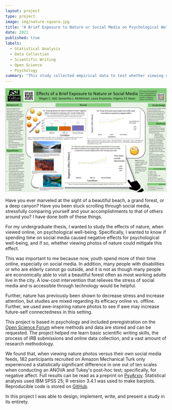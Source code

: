 ```yaml
---
layout: project
type: project
image: img/nature-square.jpg
title: "A Brief Exposure to Nature or Social Media on Psychological Well-Being"
date: 2021
published: true
labels:
  - Statistical Analysis
  - Data Collection
  - Scientific Writing
  - Open Science
  - Psychology
summary: "This study collected empirical data to test whether viewing nature photos would result in less negative affect compared to viewing social media, and if this would potentially work as an intervention for negative effects of social media."
---
```


<img class="img-fluid" src="../img/APA22_Poster.jpg">

Have you ever marveled at the sight of a beautiful beach, a grand forest, or a deep canyon? Have you been stuck scrolling through social media, stressfully comparing yourself and your accomplishments to that of others around you? I have done both of these things.

For my undergraduate thesis, I wanted to study the effects of nature, when viewed online, on psychological well-being. Specifically, I wanted to know if spending time on social media caused negative effects for psychological well-being, and if so, whether viewing photos of nature could mitigate this effect.

This was important to me because now, youth spend more of their time online, especially on social media. In addition, many people with disabilities or who are elderly cannot go outside, and it is not as though many people are economically able to visit a beautiful forest often as most working adults live in the city. A low-cost intervention that relieves the stress of social media and is accessible through technology would be helpful.

Further, nature has previously been shown to decrease stress and increase attention, but studies are mixed regarding its efficacy online vs. offline. Further, we used awe-inspiring nature photos to see if awe may increase future-self connectedness in this setting.

This project is based in psychology and included preregistration on the [Open Science Forum](https://osf.io/r68aj/) where methods and data are stored and can be requested. The project helped me learn basic scientific writing skills, the process of IRB submissions and online data collection, and a vast amount of research methodology.

We found that, when viewing nature photos versus their own social media feeds, 182 participants recruited on Amazon Mechanical Turk only experienced a statistically significant difference in one out of ten scales when conducting an ANOVA and Tukey's post-hoc test; specifically, for negative affect. Full results can be read as a preprint on [PsyArxiv](https://psyarxiv.com/bfpq6/). Statistical analysis used IBM SPSS 25; R version 3.4.1 was used to make barplots. Reproducible code is stored on [GitHub](https://github.com/PsychNStuff/BriefExpNatSM).

In this project I was able to design, implement, write, and present a study in its entirety.
